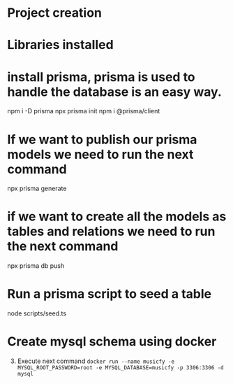 # Project creation


# Libraries installed


# install prisma, prisma is used to handle the database is an easy way.

npm i -D prisma
npx prisma init
npm i @prisma/client

# If we want to publish our prisma models we need to run the next command

npx prisma generate

# if we want to create all the models as tables and relations we need to run the next command

npx prisma db push

# Run a prisma script to seed a table

node scripts/seed.ts

# Create mysql schema using docker

3. Execute next command `docker run --name musicfy -e MYSQL_ROOT_PASSWORD=root -e MYSQL_DATABASE=musicfy -p 3306:3306 -d mysql`
